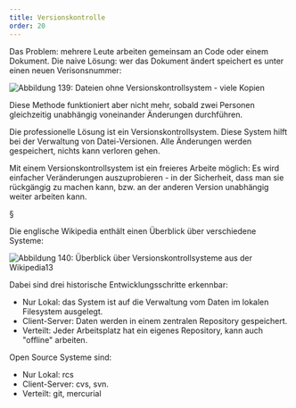 ```yaml
---
title: Versionskontrolle
order: 20
---
```

Das Problem: mehrere Leute arbeiten gemeinsam an Code oder einem Dokument. Die naive Lösung: wer das Dokument ändert speichert es unter einen neuen Verisonsnummer:


![Abbildung 139: Dateien ohne Versionskontrollsystem - viele Kopien](/images/image354.png)

Diese Methode funktioniert aber nicht mehr, sobald zwei Personen gleichzeitig unabhängig voneinander Änderungen durchführen.

Die professionelle Lösung ist ein Versionskontrollsystem. 
Diese System hilft bei der Verwaltung von Datei-Versionen. Alle Änderungen werden gespeichert, nichts kann verloren gehen.

Mit einem Versionskontrollsystem ist ein freieres Arbeite
möglich: Es wird einfacher  Veränderungen auszuprobieren -
in der Sicherheit, dass man sie rückgängig zu machen kann,
bzw. an der anderen Version unabhängig weiter arbeiten kann.

§

Die englische Wikipedia enthält einen Überblick über verschiedene Systeme:

![Abbildung 140: Überblick über Versionskontrollsysteme aus der Wikipedia13](/images/image355.png)

Dabei sind drei historische Entwicklungsschritte erkennbar:

* Nur Lokal: das System ist auf die Verwaltung vom Daten im lokalen Filesystem ausgelegt. 
* Client-Server: Daten werden in einem zentralen Repository gespeichert.
* Verteilt: Jeder Arbeitsplatz hat ein eigenes Repository, kann auch "offline" arbeiten.

Open Source Systeme sind:

* Nur Lokal: rcs
* Client-Server: cvs, svn.
* Verteilt: git, mercurial


